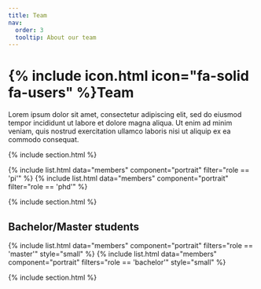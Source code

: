 ```yaml
---
title: Team
nav:
  order: 3
  tooltip: About our team
---
```


# {% include icon.html icon="fa-solid fa-users" %}Team

Lorem ipsum dolor sit amet, consectetur adipiscing elit, sed do eiusmod tempor
incididunt ut labore et dolore magna aliqua. Ut enim ad minim veniam, quis
nostrud exercitation ullamco laboris nisi ut aliquip ex ea commodo consequat.

{% include section.html %}

{% include list.html data="members" component="portrait" filter="role == 'pi'" %}
{% include list.html data="members" component="portrait" filter="role == 'phd'" %}


{% include section.html %}

## Bachelor/Master students
{% include list.html data="members" component="portrait" filters="role == 'master'" style="small" %}
{% include list.html data="members" component="portrait" filters="role == 'bachelor'" style="small" %}

{% include section.html %}
